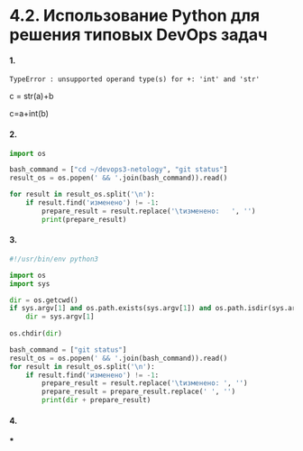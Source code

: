 # 4.2. Использование Python для решения типовых DevOps задач

#### 1. 
``
TypeError : unsupported operand type(s) for +: 'int' and 'str'
``

c = str(a)+b

c=a+int(b)
#### 2.

```python
import os

bash_command = ["cd ~/devops3-netology", "git status"]
result_os = os.popen(' && '.join(bash_command)).read()

for result in result_os.split('\n'):
    if result.find('изменено') != -1:
        prepare_result = result.replace('\tизменено:   ', '')
        print(prepare_result)


```
#### 3.
```python
#!/usr/bin/env python3

import os
import sys

dir = os.getcwd()
if sys.argv[1] and os.path.exists(sys.argv[1]) and os.path.isdir(sys.argv[1]):
    dir = sys.argv[1]
    
os.chdir(dir)

bash_command = ["git status"]
result_os = os.popen(' && '.join(bash_command)).read()
for result in result_os.split('\n'):
    if result.find('изменено') != -1:
        prepare_result = result.replace('\tизменено: ', '')
        prepare_result = prepare_result.replace(' ', '') 
        print(dir + prepare_result)
```

#### 4.

#### *